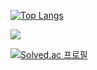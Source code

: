 
[![Top Langs](https://github-readme-stats.vercel.app/api/top-langs/?username=thsals)](https://github.com/anuraghazra/github-readme-stats)

 <img src="http://mazandi.herokuapp.com/api?handle=sonmin1124&theme=warm"/> 
 
[![Solved.ac
프로필](http://mazassumnida.wtf/api/mini/generate_badge?boj=sonmin1124)](https://solved.ac/sonmin1124)
